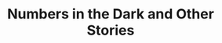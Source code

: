 ---
authors: Italo Calvino
title: Numbers in the Dark and Other Stories
layout: book
link: false
---